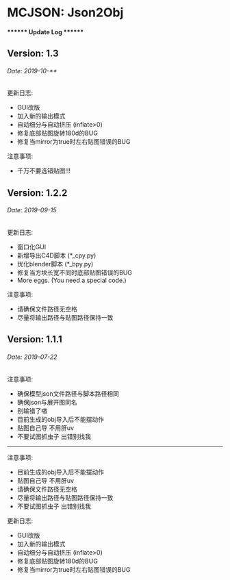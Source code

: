 # MCJSON: Json2Obj #

#### ****** Update Log ****** ####

## Version: 1.3 ##
###### Date: 2019-10-** ######

更新日志: 

* GUI改版
* 加入新的输出模式
* 自动细分与自动挤压 (inflate>0)
* 修复底部贴图旋转180d的BUG
* 修复当mirror为true时左右贴图错误的BUG

注意事项: 

* 千万不要选错贴图!!!

## Version: 1.2.2 ##
###### Date: 2019-09-15 ######

更新日志: 

* 窗口化GUI
* 新增导出C4D脚本 (*_cpy.py)
* 优化blender脚本 (*_bpy.py)
* 修复当方块长宽不同时底部贴图错误的BUG
* More eggs. (You need a special code.)

注意事项: 

* 请确保文件路径无空格
* 尽量将输出路径与贴图路径保持一致

## Version: 1.1.1 ##
###### Date: 2019-07-22 ######

注意事项: 
* 确保模型json文件路径与脚本路径相同
* 确保json与展开图同名
* 别输错了嗷
* 目前生成的obj导入后不能摆动作
* 贴图自己导 不用肝uv
* 不要试图抓虫子 出错别找我

***

注意事项: 
* 目前生成的obj导入后不能摆动作
* 贴图自己导 不用肝uv
* 请确保文件路径无空格
* 尽量将输出路径与贴图路径保持一致
* 不要试图抓虫子 出错别找我

更新日志: 
* GUI改版
* 加入新的输出模式
* 自动细分与自动挤压 (inflate>0)
* 修复底部贴图旋转180d的BUG
* 修复当mirror为true时左右贴图错误的BUG